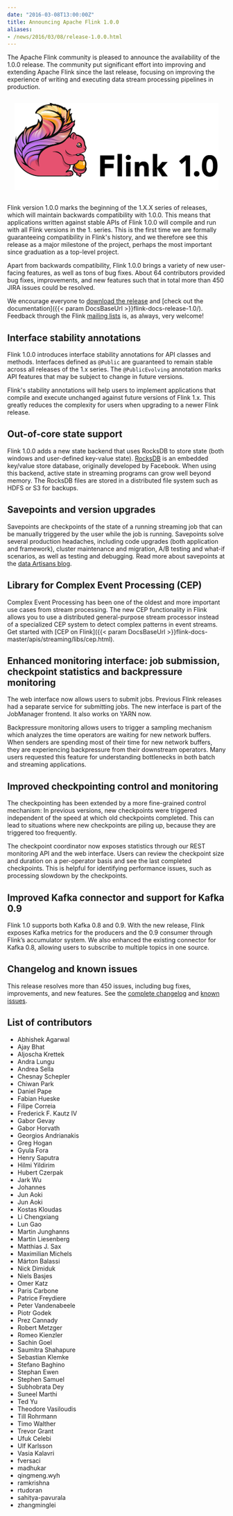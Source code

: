 ```yaml
---
date: "2016-03-08T13:00:00Z"
title: Announcing Apache Flink 1.0.0
aliases:
- /news/2016/03/08/release-1.0.0.html
---
```


The Apache Flink community is pleased to announce the availability of the 1.0.0 release. The community put significant effort into improving and extending Apache Flink since the last release, focusing on improving the experience of writing and executing data stream processing pipelines in production. 

<center>
<img src="/img/blog/flink-1.0.png" style="height:200px;margin:15px">
</center>

Flink version 1.0.0 marks the beginning of the 1.X.X series of releases, which will maintain backwards compatibility with 1.0.0. This means that applications written against stable APIs of Flink 1.0.0 will compile and run with all Flink versions in the 1. series. This is the first time we are formally guaranteeing compatibility in Flink's history, and we therefore see this release as a major milestone of the project, perhaps the most important since graduation as a top-level project.

Apart from backwards compatibility, Flink 1.0.0 brings a variety of new user-facing features, as well as tons of bug fixes. About 64 contributors provided bug fixes, improvements, and new features such that in total more than 450 JIRA issues could be resolved.

We encourage everyone to [download the release](http://flink.apache.org/downloads.html) and [check out the documentation]({{< param DocsBaseUrl >}}flink-docs-release-1.0/). Feedback through the Flink [mailing lists](http://flink.apache.org/community.html#mailing-lists) is, as always, very welcome!

## Interface stability annotations

Flink 1.0.0 introduces interface stability annotations for API classes and methods. Interfaces defined as `@Public` are guaranteed to remain stable across all releases of the 1.x series. The `@PublicEvolving` annotation marks API features that may be subject to change in future versions.

Flink's stability annotations will help users to implement applications that compile and execute unchanged against future versions of Flink 1.x. This greatly reduces the complexity for users when upgrading to a newer Flink release.

## Out-of-core state support

Flink 1.0.0 adds a new state backend that uses RocksDB to store state (both windows and user-defined key-value state). [RocksDB](http://rocksdb.org/) is an embedded key/value store database, originally developed by Facebook.
When using this backend, active state in streaming programs can grow well beyond memory. The RocksDB files are stored in a distributed file system such as HDFS or S3 for backups.

## Savepoints and version upgrades

Savepoints are checkpoints of the state of a running streaming job that can be manually triggered by the user while the job is running. Savepoints solve several production headaches, including code upgrades (both application and framework), cluster maintenance and migration, A/B testing and what-if scenarios, as well as testing and debugging. Read more about savepoints at the [data Artisans blog](http://data-artisans.com/how-apache-flink-enables-new-streaming-applications/).

## Library for Complex Event Processing (CEP)

Complex Event Processing has been one of the oldest and more important use cases from stream processing. The new CEP functionality in Flink allows you to use a distributed general-purpose stream processor instead of a specialized CEP system to detect complex patterns in event streams. Get started with [CEP on Flink]({{< param DocsBaseUrl >}}flink-docs-master/apis/streaming/libs/cep.html).

## Enhanced monitoring interface: job submission, checkpoint statistics and backpressure monitoring

The web interface now allows users to submit jobs. Previous Flink releases had a separate service for submitting jobs. The new interface is part of the JobManager frontend. It also works on YARN now.

Backpressure monitoring allows users to trigger a sampling mechanism which analyzes the time operators are waiting for new network buffers. When senders are spending most of their time for new network buffers, they are experiencing backpressure from their downstream operators. Many users requested this feature for understanding bottlenecks in both batch and streaming applications.

## Improved checkpointing control and monitoring

The checkpointing has been extended by a more fine-grained control mechanism: In previous versions, new checkpoints were triggered independent of the speed at which old checkpoints completed. This can lead to situations where new checkpoints are piling up, because they are triggered too frequently.

The checkpoint coordinator now exposes statistics through our REST monitoring API and the web interface. Users can review the checkpoint size and duration on a per-operator basis and see the last completed checkpoints. This is helpful for identifying performance issues, such as processing slowdown by the checkpoints. 

## Improved Kafka connector and support for Kafka 0.9

Flink 1.0 supports both Kafka 0.8 and 0.9. With the new release, Flink exposes Kafka metrics for the producers and the 0.9 consumer through Flink’s accumulator system. We also enhanced the existing connector for Kafka 0.8, allowing users to subscribe to multiple topics in one source.

## Changelog and known issues

This release resolves more than 450 issues, including bug fixes, improvements, and new features. See the [complete changelog](/blog/release_1.0.0-changelog_known_issues.html#changelog) and [known issues](/blog/release_1.0.0-changelog_known_issues.html#known-issues).

## List of contributors

- Abhishek Agarwal
- Ajay Bhat
- Aljoscha Krettek
- Andra Lungu
- Andrea Sella
- Chesnay Schepler
- Chiwan Park
- Daniel Pape
- Fabian Hueske
- Filipe Correia
- Frederick F. Kautz IV
- Gabor Gevay
- Gabor Horvath
- Georgios Andrianakis
- Greg Hogan
- Gyula Fora
- Henry Saputra
- Hilmi Yildirim
- Hubert Czerpak
- Jark Wu
- Johannes
- Jun Aoki
- Jun Aoki
- Kostas Kloudas
- Li Chengxiang
- Lun Gao
- Martin Junghanns
- Martin Liesenberg
- Matthias J. Sax
- Maximilian Michels
- Márton Balassi
- Nick Dimiduk
- Niels Basjes
- Omer Katz
- Paris Carbone
- Patrice Freydiere
- Peter Vandenabeele
- Piotr Godek
- Prez Cannady
- Robert Metzger
- Romeo Kienzler
- Sachin Goel
- Saumitra Shahapure
- Sebastian Klemke
- Stefano Baghino
- Stephan Ewen
- Stephen Samuel
- Subhobrata Dey
- Suneel Marthi
- Ted Yu
- Theodore Vasiloudis
- Till Rohrmann
- Timo Walther
- Trevor Grant
- Ufuk Celebi
- Ulf Karlsson
- Vasia Kalavri
- fversaci
- madhukar
- qingmeng.wyh
- ramkrishna
- rtudoran
- sahitya-pavurala
- zhangminglei
